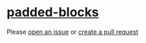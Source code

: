 [padded-blocks](https://eslint.org/docs/rules/padded-blocks)
============================================================
Please [open an issue](https://github.com/professional-js/eslint-config/issues/new)
or [create a pull request](https://github.com/professional-js/eslint-config/edit/main/src/rules-configurations/eslint/padded-blocks.md)
